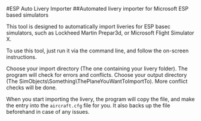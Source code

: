 #ESP Auto Livery Importer
##Automated livery importer for Microsoft ESP based simulators

This tool is designed to automatically import liveries for ESP basec simulators, such as Lockheed Martin Prepar3d, or Microsoft Flight Simulator X.

To use this tool, just run it via the command line, and follow the on-screen instructions.

Choose your import directory (The one containing your livery folder). The program will check for errors and conflicts.
Choose your output directory (The SimObjects\Something\ThePlaneYouWantToImportTo). More conflict checks will be done.

When you start importing the livery, the program will copy the file, and make the entry into the `aircraft.cfg` file for you. It also backs up the file beforehand in case of any issues.
